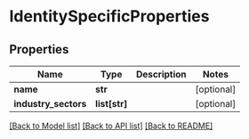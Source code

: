 # IdentitySpecificProperties

## Properties
Name | Type | Description | Notes
------------ | ------------- | ------------- | -------------
**name** | **str** |  | [optional] 
**industry_sectors** | **list[str]** |  | [optional] 

[[Back to Model list]](../README.md#documentation-for-models) [[Back to API list]](../README.md#documentation-for-api-endpoints) [[Back to README]](../README.md)


